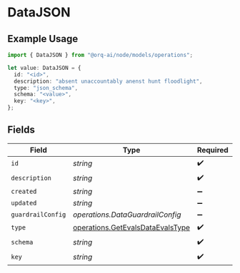 # DataJSON

## Example Usage

```typescript
import { DataJSON } from "@orq-ai/node/models/operations";

let value: DataJSON = {
  id: "<id>",
  description: "absent unaccountably anenst hunt floodlight",
  type: "json_schema",
  schema: "<value>",
  key: "<key>",
};
```

## Fields

| Field                                                                                | Type                                                                                 | Required                                                                             | Description                                                                          |
| ------------------------------------------------------------------------------------ | ------------------------------------------------------------------------------------ | ------------------------------------------------------------------------------------ | ------------------------------------------------------------------------------------ |
| `id`                                                                                 | *string*                                                                             | :heavy_check_mark:                                                                   | N/A                                                                                  |
| `description`                                                                        | *string*                                                                             | :heavy_check_mark:                                                                   | N/A                                                                                  |
| `created`                                                                            | *string*                                                                             | :heavy_minus_sign:                                                                   | N/A                                                                                  |
| `updated`                                                                            | *string*                                                                             | :heavy_minus_sign:                                                                   | N/A                                                                                  |
| `guardrailConfig`                                                                    | *operations.DataGuardrailConfig*                                                     | :heavy_minus_sign:                                                                   | N/A                                                                                  |
| `type`                                                                               | [operations.GetEvalsDataEvalsType](../../models/operations/getevalsdataevalstype.md) | :heavy_check_mark:                                                                   | N/A                                                                                  |
| `schema`                                                                             | *string*                                                                             | :heavy_check_mark:                                                                   | N/A                                                                                  |
| `key`                                                                                | *string*                                                                             | :heavy_check_mark:                                                                   | N/A                                                                                  |